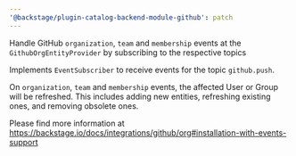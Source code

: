 ```yaml
---
'@backstage/plugin-catalog-backend-module-github': patch
---
```


Handle GitHub `organization`, `team` and `membership` events at the `GithubOrgEntityProvider` by subscribing to the respective topics

Implements `EventSubscriber` to receive events for the topic `github.push`.

On `organization`, `team` and `membership` events, the affected User or Group will be refreshed.
This includes adding new entities, refreshing existing ones, and removing obsolete ones.

Please find more information at
https://backstage.io/docs/integrations/github/org#installation-with-events-support
